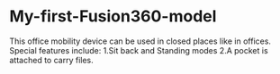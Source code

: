 # My-first-Fusion360-model
This office mobility device can be used in closed places like in offices. 
Special features include:
1.Sit back and Standing modes
2.A pocket is attached to carry files.
